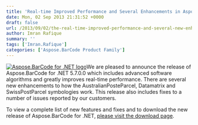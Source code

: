 ```yaml
---
title: 'Real-time Improved Performance and Several Enhancements in Aspose.BarCode 5.7.0'
date: Mon, 02 Sep 2013 21:31:52 +0000
draft: false
url: /2013/09/02/the-real-time-improved-performance-and-several-new-enhancements-in-aspose.barcode-5.7.0.0/
author: Imran Rafique
summary: ''
tags: ['Imran.Rafique']
categories: ['Aspose.BarCode Product Family']
---
```


[![][1]](https://blog.aspose.com/wp-content/uploads/sites/2/2013/07/aspose-Barcode-for-net_100.png)We are pleased to announce the release of Aspose.BarCode for .NET 5.7.0.0 which includes advanced software algorithms and greatly improves real-time performance. There are several new enhancements to how the AustralianPosteParcel, Datamatrix and SwissPostParcel symbologies work. This release also includes fixes to a number of issues reported by our customers.

To view a complete list of new features and fixes and to download the new release of Aspose.BarCode for .NET, [please visit the download page][2].




[1]: https://blog.aspose.com/wp-content/uploads/sites/2/2013/07/aspose-Barcode-for-net_100.png "Aspose.BarCode for .NET logo"
[2]: http://www.aspose.com/community/files/51/.net-components/aspose.barcode-for-.net/default.aspx




